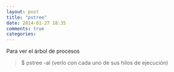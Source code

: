 ```yaml
---
layout: post
title: "pstree"
date: 2014-01-27 18:35
comments: true
categories: 
---
```

Para ver el árbol de procesos

>$ pstree -al   (verlo con cada uno de sus hilos de ejecución)

